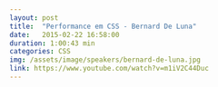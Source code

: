 ```yaml
---
layout: post
title:  "Performance em CSS - Bernard De Luna"
date:   2015-02-22 16:58:00
duration: 1:00:43 min
categories: CSS
img: /assets/image/speakers/bernard-de-luna.jpg
link: https://www.youtube.com/watch?v=m1iV2C44Duc
---
```

